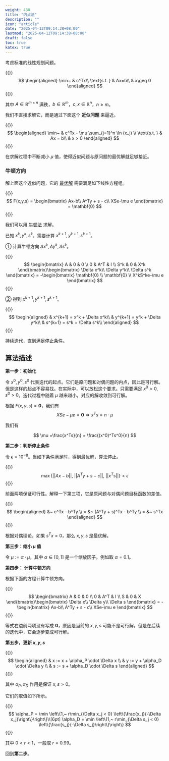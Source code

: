 ```yaml
---
weight: 430
title: "内点法"
description: ""
icon: "article"
date: "2025-04-12T09:14:38+08:00"
lastmod: "2025-04-12T09:14:38+08:00"
draft: false
toc: true
katex: true
---
```


考虑标准的线性规划问题。

{{<katex>}}
$$
\begin{aligned}
\min~ & c^Tx\\
\text{s.t. } & Ax=b\\
& x\geq 0
\end{aligned}
$$
{{</katex>}}

其中 $A\in\mathbb{R}^{m\times n}$ 满秩，$b \in\mathbb{R}^m$，$c, x \in\mathbb{R}^n$，$n\geq m$。

我们不直接求解它，而是通过下面这个 **近似问题** 来逼近。

{{<katex>}}
$$
\begin{aligned}
\min~ & c^Tx - \mu \sum_{j=1}^n \ln (x_j) \\
\text{s.t. } & Ax = b\\
& x > 0
\end{aligned}
$$
{{</katex>}}

在求解过程中不断减小 $\mu$ 值，使得近似问题与原问题的最优解就足够接近。

### 牛顿方向

解上面这个近似问题，它的 [最优解](optimality) 需要满足如下线性方程组。

{{<katex>}}
$$
F(x,y,s) = 
\begin{bmatrix}
Ax-b\\
A^Ty + s - c\\
XSe-\mu e
\end{bmatrix} = \mathbf{0}
$$
{{</katex>}}

我们可以用 [牛顿法](newton) 求解。

已知 $x^k, y^k, s^k$，需要计算 $x^{k+1}, y^{k+1}, s^{k+1}$。

① 计算牛顿方向 $\Delta x^k, \Delta y^k, \Delta s^k$。

{{<katex>}}
$$
\begin{bmatrix}
A & 0 & 0 \\
0 & A^T & I \\
S^k & 0 & X^k
\end{bmatrix}\begin{bmatrix}
\Delta x^k\\
\Delta y^k\\
\Delta s^k
\end{bmatrix} = -\begin{bmatrix}
\mathbf{0} \\
\mathbf{0} \\
X^kS^ke-\mu e
\end{bmatrix}
$$
{{</katex>}}

② 得到 $x^{k+1}, y^{k+1}, s^{k+1}$。

{{<katex>}}
$$
\begin{aligned}
& x^{k+1} = x^k + \Delta x^k\\
& y^{k+1} = y^k + \Delta y^k\\
& s^{k+1} = s^k + \Delta s^k\\
\end{aligned}
$$
{{</katex>}}

持续迭代，直到满足停止条件。

## 算法描述

**第一步：初始化**

令 $x^0, y^0, s^0$ 代表迭代的起点。它们是原问题和对偶问题的内点，因此是可行解。但是这样的起点不容易找。在实际中，可以放松这个要求。只需要满足 $x^0 >0, s^0 > 0$。迭代过程中随着 $\mu$ 越来越小，对应的解收敛到可行解。

根据 $F(x,y,s) =\mathbf{0}$，我们有
$$
XSe -\mu e =\mathbf{0} \Rightarrow x^T s = n \cdot \mu
$$

我们有

$$
\mu =\frac{x^Ts}{n} = \frac{(x^0)^Ts^0}{n}
$$

**第二步：判断停止条件**

令 $\epsilon = 10^{-8}$。当如下条件满足时，得到最优解，算法停止。

{{<katex>}}
$$
\max \{||Ax-b||,~ ||A^Ty+s-c||,~||x^Ts||\} < \epsilon
$$
{{</katex>}}

前面两项保证可行性。解释一下第三项，它是原问题与对偶问题目标函数的差值。

{{<katex>}}
$$
\begin{aligned}
&~ c^Tx - b^Ty \\
= &~ (A^Ty + s)^Tx - b^Ty \\
= &~ s^Tx
\end{aligned}
$$
{{</katex>}}

根据对偶理论，如果 $s^Tx =  0$，那么 $x, y, s$ 是最优解。

**第三步：缩小 $\mu$ 值**

令 $\mu := \alpha \cdot \mu$，其中 $\alpha\in [0,1]$ 是一个缩放因子。例如取 $\alpha=0.1$。

**第四步： 计算牛顿方向**

根据下面的方程计算牛顿方向。

{{<katex>}}
$$
\begin{bmatrix}
A & 0 & 0 \\
0 & A^T & I \\
S & 0 & X
\end{bmatrix}\begin{bmatrix}
\Delta x\\
\Delta y\\
\Delta s
\end{bmatrix} = -\begin{bmatrix}
Ax-b\\
A^Ty + s - c\\
XSe-\mu e
\end{bmatrix}
$$
{{</katex>}}

等式右边前两项没有写成 $\mathbf{0}$，原因是当前的 $x,y,s$ 可能不是可行解。但是在后续的迭代中，它会逐步变成可行解。

**第五步，更新 $x, y, s$**

{{<katex>}}
$$
\begin{aligned}
& x := x + \alpha_P \cdot \Delta x \\
& y := y + \alpha_D \cdot \Delta y \\
& s := s + \alpha_D \cdot \Delta s 
\end{aligned}
$$
{{</katex>}}

其中 $\alpha_P, \alpha_D$ 作用是保证 $x,s>0$。

它们的取值如下所示。

{{<katex>}}
$$
\alpha_P = \min \left\{1,~ r\min_{\Delta x_j < 0} \left\{\frac{x_j}{-\Delta x_j}\right\}\right\}\\[6pt]
\alpha_D = \min \left\{1,~ r\min_{\Delta s_j < 0} \left\{\frac{s_j}{-\Delta s_j}\right\}\right\}
$$
{{</katex>}}

其中 $0<r<1$，一般取 $r=0.99$。

回到**第二步**。
